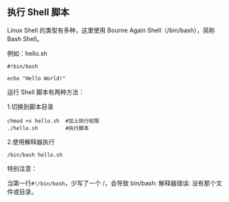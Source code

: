 ## 执行 Shell 脚本

Linux Shell 的类型有多种，这里使用 Bourne Again Shell（/bin/bash），简称 Bash Shell。

例如：hello.sh

```shell
#!bin/bash

echo "Hello World!"
```

运行 Shell 脚本有两种方法：

1.切换到脚本目录

```
chmod +x hello.sh  #加上执行权限
./hello.sh         #执行脚本
```

2.使用解释器执行

```
/bin/bash hello.sh
```

特别注意：

当第一行`#!/bin/bash`，少写了一个 /，会导致 bin/bash: 解释器错误: 没有那个文件或目录。

